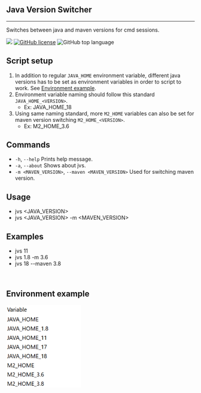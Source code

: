 ## Java Version Switcher

---

Switches between java and maven versions for cmd sessions.

![](https://img.shields.io/github/repo-size/cccaaannn/java-version-switcher?color=blue&style=for-the-badge) [![GitHub license](https://img.shields.io/github/license/cccaaannn/java-version-switcher?color=green&style=for-the-badge)](https://github.com/cccaaannn/java-version-switcher/blob/master/LICENSE) ![GitHub top language](https://img.shields.io/github/languages/top/cccaaannn/java-version-switcher?color=orange&style=for-the-badge) 


## Script setup
1. In addition to regular `JAVA_HOME` environment variable, different java versions has to be set as environment variables in order to script to work. See [Environment example](#Environment-example).
2. Environment variable naming should follow this standard `JAVA_HOME_<VERSION>`. 
    - Ex: JAVA_HOME_18
3. Using same naming standard, more `M2_HOME` variables can also be set for maven version switching `M2_HOME_<VERSION>`. 
    - Ex: M2_HOME_3.6
##
## Commands
- `-h`, `--help` Prints help message.
- `-a`, `--about` Shows about jvs.
- `-m <MAVEN_VERSION>`, `--maven <MAVEN_VERSION>` Used for switching maven version.
##
## Usage
- jvs <JAVA_VERSION>
- jvs <JAVA_VERSION> -m <MAVEN_VERSION>
##
## Examples
- jvs 11
- jvs 1.8 -m 3.6
- jvs 18 --maven 3.8

&nbsp;

## Environment example
<img src="https://github.com/cccaaannn/readme_media/blob/master/media/java-version-switcher/images/environment_example.png?raw=true" alt="drawing" width="200"/>

